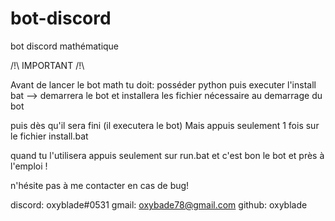 # bot-discord
bot discord mathématique

/!\ IMPORTANT /!\

Avant de lancer le bot math tu doit:
posséder python
puis executer l'install bat
--> demarrera le bot et installera les fichier nécessaire
au demarrage du bot

puis dès qu'il sera fini (il executera le bot)
Mais appuis seulement 1 fois sur le fichier install.bat

quand tu l'utilisera appuis seulement sur run.bat
et c'est bon le bot et près à l'emploi !

n'hésite pas à me contacter en cas de bug!

discord: oxyblade#0531
gmail: oxybade78@gmail.com
github: oxyblade